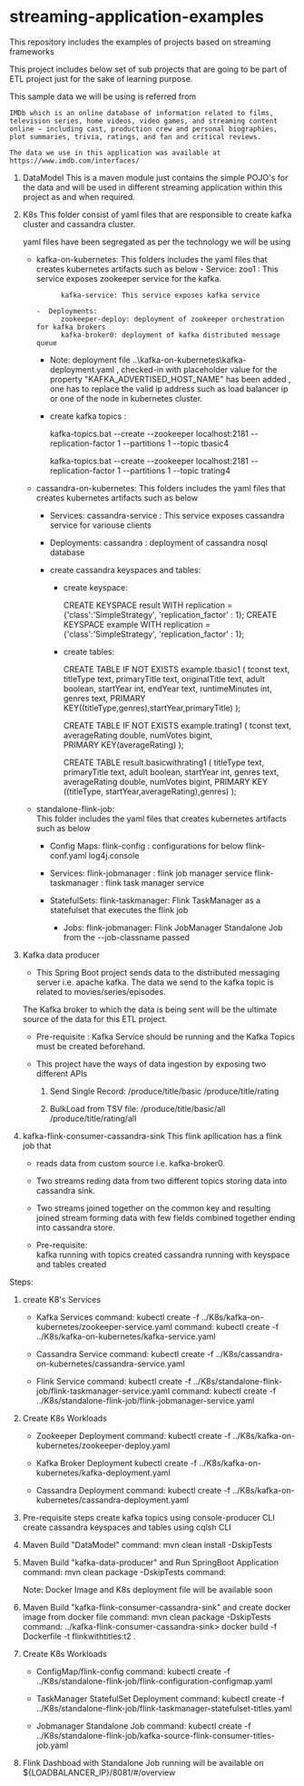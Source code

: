 # streaming-application-examples
This repository includes the examples  of projects based on streaming frameworks

This project includes below set of sub projects that are going to be part of ETL project just for the sake of learning purpose.

This sample data we will be using is referred from
    
    IMDb which is an online database of information related to films, television series, home videos, video games, and streaming content online – including cast, production crew and personal biographies, plot summaries, trivia, ratings, and fan and critical reviews.
    
    The data we use in this application was available at
    https://www.imdb.com/interfaces/


1. DataModel
    This is a maven module just contains the simple POJO's for the data and will be used in different streaming application within this project as and when required.

2. K8s
    This folder consist of yaml files that are responsible to create kafka cluster and cassandra cluster.

    yaml files have been segregated as per the technology we will be using

    - kafka-on-kubernetes:
        This folders includes the yaml files that creates kubernetes artifacts such as below
          - Service: 
                zoo1 : This service exposes zookeeper service for the kafka.

                kafka-service: This service exposes kafka service 

          -  Deployments:
                zookeeper-deploy: deployment of zookeeper orchestration for kafka brokers
                kafka-broker0: deployment of kafka distributed message queue

        - Note: deployment file ..\kafka-on-kubernetes\kafka-deployment.yaml , checked-in with placeholder value for the property "KAFKA_ADVERTISED_HOST_NAME" has been added , one has to replace the valid ip address such as load balancer ip or one of the node in kubernetes cluster.

        - create kafka topics :

            kafka-topics.bat --create --zookeeper localhost:2181 --replication-factor 1 --partitions 1 --topic tbasic4
		    
            kafka-topics.bat --create --zookeeper localhost:2181 --replication-factor 1 --partitions 1 --topic trating4        


    - cassandra-on-kubernetes:
        This folders includes the yaml files that creates kubernetes artifacts such as below
        -    Services:
                cassandra-service : This service exposes cassandra service for variouse clients

        -   Deployments:
                cassandra : deployment of cassandra nosql database
            
        - create cassandra keyspaces and tables:

            - create keyspace:
			
                CREATE KEYSPACE result WITH replication = {'class':'SimpleStrategy', 'replication_factor' : 1};
			    CREATE KEYSPACE example WITH replication = {'class':'SimpleStrategy', 'replication_factor' : 1};

            - create tables:

                 CREATE TABLE IF NOT EXISTS example.tbasic1 (
   			    	tconst text,
			    	titleType text,
			    	primaryTitle text,
			    	originalTitle text,
			    	adult boolean,
			    	startYear int,
   			    	endYear text,
			    	runtimeMinutes int,
			    	genres text,
   			    	PRIMARY KEY((titleType,genres),startYear,primaryTitle)
    		    );

			    CREATE TABLE IF NOT EXISTS example.trating1 (
   			    	tconst text,
			    	averageRating double,
			    	numVotes bigint,   				
   			    	PRIMARY KEY(averageRating)
    		    );


			    CREATE TABLE result.basicwithrating1 (
			    	titleType text,
			    	primaryTitle text,
			    	adult boolean,
			    	startYear int,
			    	genres text,
			    	averageRating double,
				    numVotes bigint,
 				    PRIMARY KEY ((titleType, startYear,averageRating),genres)
			    );

   - standalone-flink-job:    
        This folder includes the yaml files that creates kubernetes artifacts such as below
       - Config Maps: 
                flink-config : configurations for below
                    flink-conf.yaml
                    log4j.console

        - Services:
                flink-jobmanager : flink job manager service 
                flink-taskmanager : flink task manager service 

        - StatefulSets:
                flink-taskmanager: Flink TaskManager as a statefulset that executes the flink job

            - Jobs:
                flink-jobmanager: Flink JobManager Standalone Job from the --job-classname passed


3. Kafka data producer 
    - This Spring Boot project sends data to the distributed messaging server i.e. apache kafka. The data we send to the kafka topic is related to movies/series/episodes.

    The Kafka broker to which the data is being  sent will be the ultimate source of the data for this ETL project.

    - Pre-requisite : 
        Kafka Service should be running and the Kafka Topics must be created beforehand.    

    - This project have  the ways of data ingestion by exposing two different APIs
        1. Send Single Record:
            /produce/title/basic
            /produce/title/rating

        2. BulkLoad from TSV file:
            /produce/title/basic/all
            /produce/title/rating/all

4. kafka-flink-consumer-cassandra-sink
    This flink apllication has a flink job that 
    - reads data from custom source i.e. kafka-broker0.
    - Two streams reding data from two different topics storing data into cassandra sink.
    - Two streams joined together on the common key and resulting joined stream forming data with few fields    combined together ending into cassandra store.
    
    - Pre-requisite:        
        kafka running with topics created
        cassandra running with keyspace and tables created

Steps:

1. create K8's Services 
    - Kafka Services
       command: kubectl create -f ../K8s/kafka-on-kubernetes/zookeeper-service.yaml
       command: kubectl create -f ../K8s/kafka-on-kubernetes/kafka-service.yaml

    - Cassandra Service
       command: kubectl create -f ../K8s/cassandra-on-kubernetes/cassandra-service.yaml
    
    - Flink Service
       command: kubectl create -f ../K8s/standalone-flink-job/flink-taskmanager-service.yaml
       command: kubectl create -f ../K8s/standalone-flink-job/flink-jobmanager-service.yaml

2. Create K8s Workloads
    - Zookeeper Deployment
       command: kubectl create -f ../K8s/kafka-on-kubernetes/zookeeper-deploy.yaml

    - Kafka Broker Deployment
        kubectl create -f ../K8s/kafka-on-kubernetes/kafka-deployment.yaml

    - Cassandra Deployment
       command: kubectl create -f ../K8s/kafka-on-kubernetes/cassandra-deployment.yaml


3. Pre-requisite steps
    create kafka topics using console-producer CLI
    create cassandra keyspaces and tables using cqlsh CLI    

4. Maven Build "DataModel"
    command: mvn clean install -DskipTests

6. Maven Build "kafka-data-producer" and  Run  SpringBoot Application
    command: mvn clean package -DskipTests
    command: 

    Note: Docker Image and K8s deployment file will be available soon

5. Maven Build "kafka-flink-consumer-cassandra-sink" and create docker image from docker file
    command: mvn clean package -DskipTests
    command: ../kafka-flink-consumer-cassandra-sink> docker build -f Dockerfile -t flinkwithtitles:t2 .

6. Create K8s Workloads
    - ConfigMap/flink-config
        command: kubectl create -f ../K8s/standalone-flink-job/flink-configuration-configmap.yaml

    - TaskManager StatefulSet Deployment
        command: kubectl create -f ../K8s/standalone-flink-job/flink-taskmanager-statefulset-titles.yaml

    - Jobmanager Standalone Job
        command: kubectl create -f ../K8s/standalone-flink-job/kafka-source-flink-consumer-titles-job.yaml

7. Flink Dashboad with Standalone Job running will be available on 
    ${LOADBALANCER_IP}/8081/#/overview 




    
    



